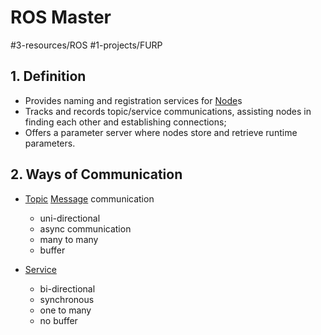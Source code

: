 # ROS Master
#3-resources/ROS  #1-projects/FURP 

## 1. Definition
- Provides naming and registration services for [Node](Node.md)s
- Tracks and records topic/service communications, assisting nodes in finding each other and establishing connections;
- Offers a parameter server where nodes store and retrieve runtime parameters.

## 2. Ways of Communication
- [Topic](Topic.md) [Message](Message.md) communication
	- uni-directional
	- async communication
	- many to many
	- buffer

- [Service](Service.md)
	- bi-directional
	- synchronous
	- one to many
	- no buffer
